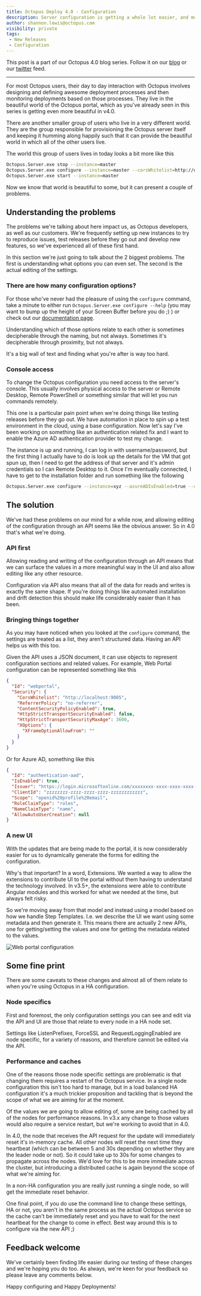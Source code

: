 ```yaml
---
title: Octopus Deploy 4.0 - Configuration
description: Server configuration is getting a whole lot easier, and more visual.
author: shannon.lewis@octopus.com
visibility: private
tags:
 - New Releases
 - Configuration
---
```


This post is a part of our Octopus 4.0 blog series.  Follow it on our [blog](https://octopus.com/blog) or our [twitter](https://twitter.com/octopusdeploy) feed.

---

For most Octopus users, their day to day interaction with Octopus involves designing and defining awesome deployment processes and then monitoring deployments based on those processes. They live in the beautiful world of the Octopus portal, which as you've already seen in this series is getting even more beautiful in v4.0.

There are another smaller group of users who live in a very different world. They are the group responsible for provisioning the Octopus server itself and keeping it humming along happily such that it can provide the beautiful world in which all of the other users live.

The world this group of users lives in today looks a bit more like this

```bash
Octopus.Server.exe stop --instance=master
Octopus.Server.exe configure --instance=master --corsWhitelist=http://opsthing.mycompany
Octopus.Server.exe start --instance=master
```

Now we know that world is beautiful to some, but it can present a couple of problems.

## Understanding the problems

The problems we're talking about here impact us, as Octopus developers, as well as our customers. We're frequently setting up new instances to try to reproduce issues, test releases before they go out and develop new features, so we've experienced all of these first hand.

In this section we're just going to talk about the 2 biggest problems. The first is understanding what options you can even set. The second is the actual editing of the settings.

### There are how many configuration options?

For those who've never had the pleasure of using the `configure` command, take a minute to either run `Octopus.Server.exe configure --help` (you may want to bump up the height of your Screen Buffer before you do ;) ) or check out our [documentation page](https://g.octopushq.com/ConfigureCommand).

Understanding which of those options relate to each other is sometimes decipherable through the naming, but not always. Sometimes it's decipherable through proximity, but not always.

It's a big wall of text and finding what you're after is way too hard.

### Console access

To change the Octopus configuration you need access to the server's console. This usually involves physical access to the server or Remote Desktop, Remote PowerShell or something similar that will let you run commands remotely.

This one is a particular pain point when we're doing things like testing releases before they go out. We have automation in place to spin up a test environment in the cloud, using a base configuration. Now let's say I've been working on something like an authentication related fix and I want to enable the Azure AD authentication provider to test my change.

The instance is up and running, I can log in with username/password, but the first thing I actually have to do is look up the details for the VM that got spun up, then I need to get the address of that server and it's admin credentials so I can Remote Desktop to it. Once I'm eventually connected, I have to get to the installation folder and run something like the following

```bash
Octopus.Server.exe configure --instance=xyz --azureADIsEnabled=true --azureADIssuer=https://login.microsoftonline.com/xxxxxxxx-xxxx-xxxx-xxxx-xxxxxxxxxxxx --azureADClientId=zzzzzzzz-zzzz-zzzz-zzzz-zzzzzzzzzzzz

```

## The solution

We've had these problems on our mind for a while now, and allowing editing of the configuration through an API seems like the obvious answer. So in 4.0 that's what we're doing.

### API first

Allowing reading and writing of the configuration through an API means that we can surface the values in a more meaningful way in the UI and also allow editing like any other resource.

Configuration via API also means that all of the data for reads and writes is exactly the same shape. If you're doing things like automated installation and drift detection this should make life considerably easier than it has been.

### Bringing things together

As you may have noticed when you looked at the `configure` command, the settings are treated as a list, they aren't structured data. Having an API helps us with this too. 

Given the API uses a JSON document, it can use objects to represent configuration sections and related values. For example, Web Portal configuration can be represented something like this

```json
{
  "Id": "webportal",
  "Security": {
    "CorsWhitelist": "http://localhost:9005",
    "ReferrerPolicy": "no-referrer",
    "ContentSecurityPolicyEnabled": true,
    "HttpStrictTransportSecurityEnabled": false,
    "HttpStrictTransportSecurityMaxAge": 3600,
    "XOptions": {
      "XFrameOptionAllowFrom": ""
    }
  }
}
```

Or for Azure AD, something like this

```json
{
  "Id": "authentication-aad",
  "IsEnabled": true,
  "Issuer": "https://login.microsoftonline.com/xxxxxxxx-xxxx-xxxx-xxxx-xxxxxxxxxxxx",
  "ClientId": "zzzzzzzz-zzzz-zzzz-zzzz-zzzzzzzzzzzz",
  "Scope": "openid%20profile%20email",
  "RoleClaimType": "roles",
  "NameClaimType": "name",
  "AllowAutoUserCreation": null
}
```

### A new UI

With the updates that are being made to the portal, it is now considerably easier for us to dynamically generate the forms for editing the configuration.

Why's that important? In a word, Extensions. We wanted a way to allow the extensions to contribute UI to the portal without them having to understand the technology involved. In v3.5+, the extensions were able to contribute Angular modules and this worked for what we needed at the time, but always felt risky.

So we're moving away from that model and instead using a model based on how we handle Step Templates. I.e. we describe the UI we want using some metadata and then generate it. This means there are actually 2 new APIs, one for getting/setting the values and one for getting the metadata related to the values.

![Web portal configuration](C:\Source\Octopus\blog\blog\2017-11\octopus-v4-config-webportal.png "width=500")

##  Some fine print

There are some caveats to these changes and almost all of them relate to when you're using Octopus in a HA configuration.

### Node specifics

First and foremost, the only configuration settings you can see and edit via the API and UI are those that relate to every node in a HA node set.

Settings like ListenPrefixes, ForceSSL and RequestLoggingEnabled are node specific, for a variety of reasons, and therefore cannot be edited via the API.

### Performance and caches

One of the reasons those node specific settings are problematic is that changing them requires a restart of the Octopus service. In a single node configuration this isn't too hard to manage, but in a load balanced HA configuration it's a much trickier proposition and tackling that is beyond the scope of what we are aiming for at the moment.

Of the values we are going to allow editing of, some are being cached by all of the nodes for performance reasons. In v3.x any change to those values would also require a service restart, but we're working to avoid that in 4.0.

In 4.0, the node that receives the API request for the update will immediately reset it's in-memory cache. All other nodes will reset the next time they heartbeat (which can be between 5 and 30s depending on whether they are the leader node or not). So it could take up to 30s for some changes to propagate across the nodes. We'd love for this to be more immediate across the cluster, but introducing a distributed cache is again beyond the scope of what we're aiming for.

In a non-HA configuration you are really just running a single node, so will get the immediate reset behavior.

One final point, if you do use the command line to change these settings, HA or not, you aren't in the same process as the actual Octopus service so the cache can't be immediately reset and you have to wait for the next heartbeat for the change to come in effect. Best way around this is to configure via the new API ;)

## Feedback welcome

We've certainly been finding life easier during our testing of these changes and we're hoping you do too. As always, we're keen for your feedback so please leave any comments below.



Happy configuring and Happy Deployments!
